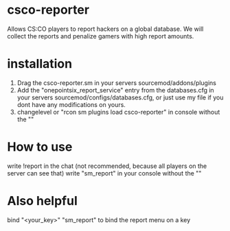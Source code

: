 # csco-reporter
Allows CS:CO players to report hackers on a global database.
We will collect the reports and penalize gamers with high report amounts.

# installation
1) Drag the csco-reporter.sm in your servers sourcemod/addons/plugins
2) Add the "onepointsix_report_service" entry from the databases.cfg in your servers sourcemod/configs/databases.cfg, or just use my file if you dont have any modifications on yours.
3) changelevel or "rcon sm plugins load csco-reporter" in console without the ""

# How to use
write !report in the chat (not recommended, because all players on the server can see that)
write "sm_report" in your console without the ""

# Also helpful
bind "<your_key>" "sm_report" to bind the report menu on a key
